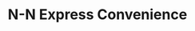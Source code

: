 ---
title: "N-N Express Convenience"
url: /manchester/n-n-express-convenience/
shop: convenience
---